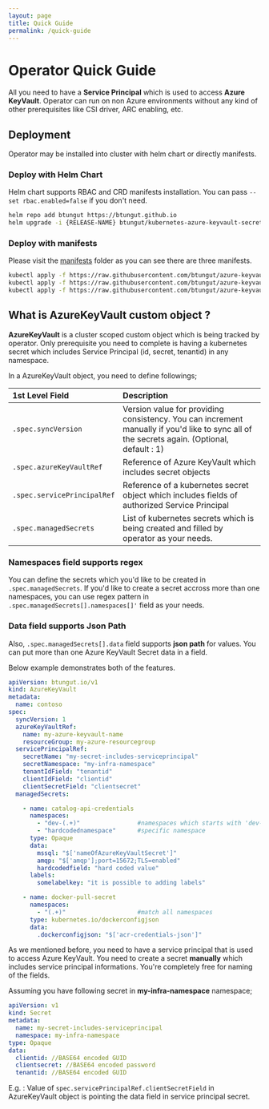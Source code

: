 ```yaml
---
layout: page
title: Quick Guide
permalink: /quick-guide
---
```


# Operator Quick Guide
All you need to have a **Service Principal** which is used to access **Azure KeyVault**.
Operator can run on non Azure environments without any kind of other prerequisites like CSI driver, ARC enabling, etc.

## Deployment
Operator may be installed into cluster with helm chart or directly manifests.
### Deploy with Helm Chart
Helm chart supports RBAC and CRD manifests installation. You can pass `--set rbac.enabled=false` if you don't need.

```bash
helm repo add btungut https://btungut.github.io
helm upgrade -i {RELEASE-NAME} btungut/kubernetes-azure-keyvault-secret-operator
```


### Deploy with manifests 
Please visit the [manifests](https://github.com/btungut/azure-keyvault-secret-operator/tree/master/manifests) folder as you can see there are three manifests.

```bash
kubectl apply -f https://raw.githubusercontent.com/btungut/azure-keyvault-secret-operator/master/manifests/01-crd.yaml
kubectl apply -f https://raw.githubusercontent.com/btungut/azure-keyvault-secret-operator/master/manifests/02-rbac.yaml
kubectl apply -f https://raw.githubusercontent.com/btungut/azure-keyvault-secret-operator/master/manifests/03-deployment.yaml
```


## What is AzureKeyVault custom object ?
**AzureKeyVault** is a cluster scoped custom object which is being tracked by operator.
Only prerequisite you need to complete is having a kubernetes secret which includes Service Principal (id, secret, tenantid) in any namespace.

In a AzureKeyVault object, you need to define followings;

| 1st Level Field             | Description                                                                                                                                |
|:----------------------------|:-------------------------------------------------------------------------------------------------------------------------------------------|
| `.spec.syncVersion`         | Version value for providing consistency. You can increment manually if you'd like to sync all of the secrets again. (Optional, default : 1)|
| `.spec.azureKeyVaultRef`    | Reference of Azure KeyVault which includes secret objects                                                                                  |
| `.spec.servicePrincipalRef` | Reference of a kubernetes secret object which includes fields of authorized Service Principal                                              |
| `.spec.managedSecrets`      | List of kubernetes secrets which is being created and filled by operator as your needs.                                                    |


### Namespaces field supports regex
You can define the secrets which you'd like to be created in `.spec.managedSecrets`. If you'd like to create a secret accross more than one namespaces, you can use regex pattern in `.spec.managedSecrets[].namespaces[]'` field as your needs.

### Data field supports Json Path
Also, `.spec.managedSecrets[].data` field supports **json path** for values. You can put more than one Azure KeyVault Secret data in a field.

Below example demonstrates both of the features.

```yaml
apiVersion: btungut.io/v1
kind: AzureKeyVault
metadata:
  name: contoso
spec:
  syncVersion: 1
  azureKeyVaultRef:
    name: my-azure-keyvault-name
    resourceGroup: my-azure-resourcegroup
  servicePrincipalRef:
    secretName: "my-secret-includes-serviceprincipal"
    secretNamespace: "my-infra-namespace"
    tenantIdField: "tenantid"
    clientIdField: "clientid"
    clientSecretField: "clientsecret"
  managedSecrets:

    - name: catalog-api-credentials
      namespaces:
        - "dev-(.+)"                #namespaces which starts with 'dev-'
        - "hardcodednamespace"      #specific namespace
      type: Opaque
      data:
        mssql: "$['nameOfAzureKeyVaultSecret']"
        amqp: "$['amqp'];port=15672;TLS=enabled"
        hardcodedfield: "hard coded value"
      labels:
        somelabelkey: "it is possible to adding labels"

    - name: docker-pull-secret
      namespaces:
        - "(.+)"                    #match all namespaces
      type: kubernetes.io/dockerconfigjson
      data:
        .dockerconfigjson: "$['acr-credentials-json']"
```


As we mentioned before, you need to have a service principal that is used to access Azure KeyVault. You need to create a secret **manually** which includes service principal informations. You're completely free for naming of the fields. 

Assuming you have following secret in **my-infra-namespace** namespace;
```yaml
apiVersion: v1
kind: Secret
metadata:
  name: my-secret-includes-serviceprincipal
  namespace: my-infra-namespace
type: Opaque
data:
  clientid: //BASE64 encoded GUID
  clientsecret: //BASE64 encoded password
  tenantid: //BASE64 encoded GUID
```
E.g. : Value of `spec.servicePrincipalRef.clientSecretField` in AzureKeyVault object is pointing the data field in service principal secret.

